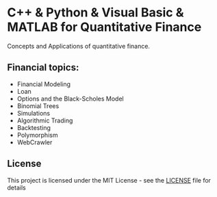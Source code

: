 # C++ & Python & Visual Basic & MATLAB for Quantitative Finance

Concepts and Applications of quantitative finance.

## Financial topics: 

- Financial Modeling
- Loan
- Options and the Black-Scholes Model
- Binomial Trees
- Simulations
- Algorithmic Trading
- Backtesting
- Polymorphism
- WebCrawler

## License
This project is licensed under the MIT License - see the [LICENSE](LICENSE) file for details
